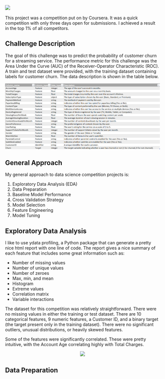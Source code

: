 <img src="challenge.png">

This project was a competition put on by Coursera. It was a quick competition with only three days open for submissions. I achieved a result in the top 1% of all competitors.
## Challenge Description
The goal of this challenge was to predict the probability of customer churn for a streaming service. The performance metric for this challenge was the Area Under the Curve (AUC) of the Receiver-Operator Characteristic (ROC). A train and test dataset were provided, with the training dataset containing labels for customer churn. The data description is shown in the table below.
<p align="center">
<img src="datadescription.png">
</p>

## General Approach
My general approach to data science competition projects is:
1. Exploratory Data Analysis (EDA)
2. Data Preparation
3. Baseline Model Performance
4. Cross Validation Strategy
5. Model Selection
6. Feature Engineering
7. Model Tuning

## Exploratory Data Analysis

I like to use ydata profiling, a Python package that can generate a pretty nice html report with one line of code. The report gives a nice summary of each feature that includes some great information such as:

* Number of missing values
* Number of unique values
* Number of zeroes
* Max, min, and mean
* Histogram
* Extreme values
* Correlation matrix
* Variable interactions

The dataset for this competition was relatively straightforward. There were no missing values in either the training or test dataset. There are 10 categorical features, 9 numeric features, a Customer ID, and a binary target (the target present only in the training dataset). There were no significant outliers, unusual distributions, or heavily skewed features. 

Some of the features were significantly correlated. These were pretty intuitive, with the Account Age correlating highly with Total Charges. 

<p align="center">
<img src="totalcharges-accountage.png">
</p>

## Data Preparation

